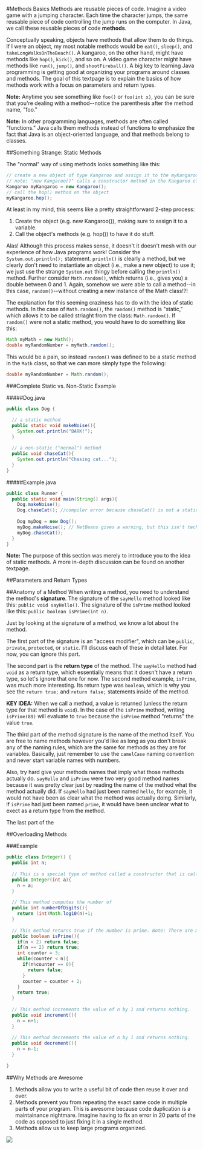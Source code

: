 #Methods Basics
Methods are reusable pieces of code. Imagine a video game with a jumping character. Each time the character jumps, the same reusable piece of code controlling the jump runs on the computer. In Java, we call these reusable pieces of code **methods**.

Conceptually speaking, objects have methods that allow them to do things. If I were an object, my most notable methods would be `eat()`, `sleep()`, and `takeLongWalksOnTheBeach()`. A kangaroo, on the other hand, might have methods like `hop()`, `kick()`, and so on. A video game character might have methods like `run()`, `jump()`, and `shootFireball()`. A big key to learning Java programming is getting good at organizing your programs around classes and methods. The goal of this textpage is to explain the basics of how methods work with a focus on parameters and return types.

**Note:** Anytime you see something like `foo()` or `foo(int x)`, you can be sure that you're dealing with a method--notice the parenthesis after the method name, "foo."

**Note:** In other programming languages, methods are often called "functions." Java calls them methods instead of functions to emphasize the fact that Java is an object-oriented language, and that methods belong to classes.

##Something Strange: Static Methods

The "normal" way of using methods looks something like this:

```java
// create a new object of type Kangaroo and assign it to the myKangaroo variable
// note: "new Kangaroo()" calls a constructor method in the Kangaroo class
Kangaroo myKangaroo = new Kangaroo();
// call the hop() method on the object
myKangaroo.hop();
```

At least in my mind, this seems like a pretty straightforward 2-step process:

1. Create the object (e.g. new Kangaroo()), making sure to assign it to a variable.
2. Call the object's methods (e.g. hop()) to have it do stuff.

Alas! Although this process makes sense, it doesn't it doesn't mesh with our experience of how Java programs work! Consider the `System.out.println();` statement. `println()` is clearly a method, but we clearly don't need to instantiate an object (i.e., make a new object) to use it; we just use the strange `System.out` thingy before calling the `println()` method. Further consider `Math.random()`, which returns (i.e., gives you) a double between 0 and 1. Again, somehow we were able to call a method--in this case, `random()`--without creating a new instance of the Math class!?!

The explanation for this seeming craziness has to do with the idea of static methods. In the case of `Math.random()`, the `random()` method is "static," which allows it to be called striaght from the class: `Math.random()`. If `random()` were not a static method, you would have to do something like this:

```java
Math myMath = new Math();
double myRandomNumber = myMath.random();
```

This would be a pain, so instead `random()` was defined to be a static method in the `Math` class, so that we can more simply type the following:

```java
double myRandomNumber = Math.random();
```

###Complete Static vs. Non-Static Example

#####Dog.java
```java
public class Dog {

  // a static method
  public static void makeNoise(){
    System.out.println("BARK!");
  }
  
  // a non-static ("normal") method
  public void chaseCat(){
    System.out.println("Chasing cat...");
  }
}
```
#####Example.java
```java
public class Runner {
  public static void main(String[] args){
    Dog.makeNoise();
    Dog.chaseCat(); //compiler error because chaseCat() is not a static method
    
    Dog myDog = new Dog();
    myDog.makeNoise(); // NetBeans gives a warning, but this isn't technically an error
    myDog.chaseCat();
  }
}
```

**Note:** The purpose of this section was merely to introduce you to the idea of static methods. A more in-depth discussion can be found on another textpage.

##Parameters and Return Types

##Anatomy of a Method
When writing a method, you need to understand the method's **signature**. The signature of the `sayHello` method looked like this: `public void sayHello()`. The signature of the `isPrime` method looked like this: `public boolean isPrime(int n)`.

Just by looking at the signature of a method, we know a lot about the method.

The first part of the signature is an "access modifier", which can be `public`, `private`, `protected`, or `static`. I'll discuss each of these in detail later. For now, you can ignore this part.

The second part is the **return type** of the method. The `sayHello` method had `void` as a return type, which essentially means that it doesn't have a return type, so let's ignore that one for now. The second method example, `isPrime`, was much more interesting. Its return type was `boolean`, which is why you see the `return true;` and `return false;` statements inside of the method.

**KEY IDEA:** When we call a method, a value is returned (unless the return type for that method is `void`). In the case of the `isPrime` method, writing `isPrime(89)` will evaluate to `true` because the `isPrime` method "returns" the value `true`.

The third part of the method signature is the name of the method itself. You are free to name methods however you'd like as long as you don't break any of the naming rules, which are the same for methods as they are for variables. Basically, just remember to use the `camelCase` naming convention and never start variable names with numbers.

Also, try hard give your methods names that imply what those methods actually do. `sayHello` and `isPrime` were two very good method names because it was pretty clear just by reading the name of the method what the method actually did. If `sayHello` had just been named `hello`, for example, it would not have been as clear what the method was actually doing. Similarly, if `isPrime` had just been named `prime`, it would have been unclear what to exect as a return type from the method.

The last part of the 

##Overloading Methods

###Example
```java
public class Integer() {
  public int n;
  
  // This is a special type of method called a constructor that is called when a new Integer object is created
  public Integer(int a){
    n = a;
  }
  
  // This method computes the number of 
  public int numberOfDigits(){
    return (int)Math.log10(n)+1;
  }
  
  // This method returns true if the number is prime. Note: There are much more efficient ways of writing this.
  public boolean isPrime(){
    if(n < 2) return false;
    if(n == 2) return true;
    int counter = 3;
    while(counter < n){
      if(n%counter == 0){
        return false;
      }
      counter = counter + 2;
    }
    return true;
  }
  
  // This method increments the value of n by 1 and returns nothing.
  public void increment(){
    n = n+1;
  }
  
  // This method decrements the value of n by 1 and returns nothing.
  public void decrement(){
    n = n-1;
  }
  
}
```

##Why Methods are Awesome
1. Methods allow you to write a useful bit of code then reuse it over and over.
2. Methods prevent you from repeating the exact same code in multiple parts of your program. This is awesome because code duplication is a maintainance nightmare. Imagine having to fix an error in 20 parts of the code as opposed to just fixing it in a single method. 
3. Methods allow us to keep large programs organized.


![](http://christensenacademy.org/img/signature.png)
